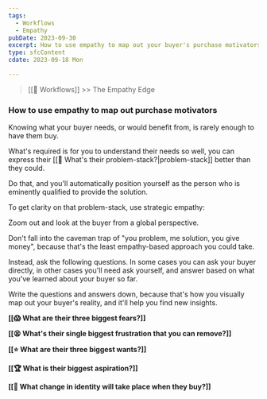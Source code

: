 ```yaml
---
tags:
  - Workflows
  - Empathy
pubDate: 2023-09-30
excerpt: How to use empathy to map out your buyer's purchase motivators
type: sfcContent
cdate: 2023-09-18 Mon

---
```


> [[🔁 Workflows]] >> The Empathy Edge

### How to use empathy to map out purchase motivators

Knowing what your buyer needs, or would benefit from, is rarely enough to have them buy.

What's required is for you to understand their needs so well, you can express their [[📄 What's their problem-stack?|problem-stack]] better than they could.

Do that, and you'll automatically position yourself as the person who is eminently qualified to provide the solution.

To get clarity on that problem-stack, use strategic empathy:

Zoom out and look at the buyer from a global perspective.

Don't fall into the caveman trap of "you problem, me solution, you give money", because that's the least empathy-based approach you could take.

Instead, ask the following questions. In some cases you can ask your buyer directly, in other cases you'll need ask yourself, and answer based on what you've learned about your buyer so far.

Write the questions and answers down, because that's how you visually map out your buyer's reality, and it'll help you find new insights.

**[[😱 What are their three biggest fears?]]**

**[[😫 What's their single biggest frustration that you can remove?]]**

**[[⭐ What are their three biggest wants?]]**

**[[🏆 What is their biggest aspiration?]]**

**[[👤 What change in identity will take place when they buy?]]**